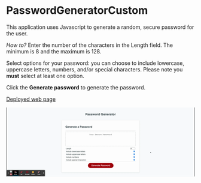 # PasswordGeneratorCustom

This application uses Javascript to generate a random, secure password for the user.

*How to?*
Enter the number of the characters in the Length field. The minimum is 8 and the maximum is 128.

Select options for your password: you can choose to include lowercase, uppercase letters, numbers, and/or special characters. Please note you **must** select at least one option.

Click the **Generate password** to generate the password.

[Deployed web page](https://vasylynash.github.io/PasswordGeneratorCustom/)

![Sample image](assets/screenshot/Password_Generator.gif)

